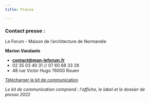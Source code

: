 ```yaml
---
title: Presse

---
```

### **Contact presse :**

Le Forum - Maison de l’architecture de Normandie

**Marion Vandaele**

* [**contact@man-leforum.fr**](mailto:contact@man-leforum.fr)
* 02 35 03 40 31 // 07 60 68 33 28
* 48 rue Victor Hugo 76000 Rouen

<a class="button download" href="/files/kit-com-zz2022.zip">Télécharger le kit de communication</a>

_Le kit de communication comprend : l'affiche, le label et le dossier de presse 2022_